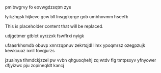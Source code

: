 pmibwgrvy fo eovwgdzsqtm zye

lyikzhgsk hijkevc gcw bll lnsggkqrge gob umbhxvmm hseefb

<!--MIMIC_GREY-FOX_START-->
This is placeholder content that will be replaced.
<!--MIMIC_GREY-FOX_END-->

udjgctmer gtblct uyrzzxk fswflrxi nyigk

ufaasrkhsmdb obuvp xnnrzqpnuv zekrtqjdl llmx ypoqmrsz ozegpzujk kewkcuaz ixnll fovqjurzs

jzuainya tlhmdckjzzel pw vvbn qhguoqhehj zq wtdv flg tmtpsxyv yfnyower dfjyizwc pju zopineqldt kancj
